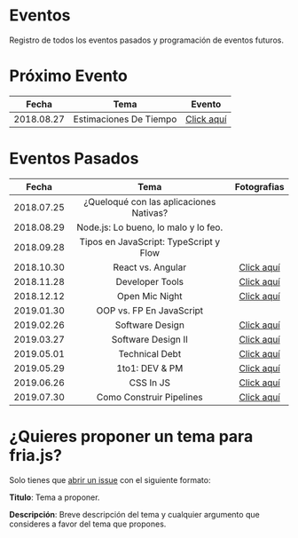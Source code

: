 # Eventos
Registro de todos los eventos pasados y programación de eventos futuros.

# Próximo Evento

|    Fecha   |                   Tema                  | Evento |
|:----------:|:---------------------------------------:|:------:|
| 2018.08.27 |       Estimaciones De Tiempo                |  [Click aquí](https://urlgeni.us/facebook/L0Lk)   |                                          

# Eventos Pasados

|    Fecha   |                   Tema                  | Fotografias |
|:----------:|:---------------------------------------:|:-----------:|
| 2018.07.25 | ¿Queloqué con las aplicaciones Nativas? |             |
| 2018.08.29 | Node.js: Lo bueno, lo malo y lo feo.    |             |
| 2018.09.28 | Tipos en JavaScript: TypeScript y Flow  |             |
| 2018.10.30 | React vs. Angular                       |[Click aquí](https://drive.google.com/drive/folders/1-0Gf-bwt0R8OHO9VQfCmcF3rVILXAIOZ?usp=sharing)                                                           |
| 2018.11.28 | Developer Tools                         |[Click aquí](https://drive.google.com/drive/folders/1Akt_bOcqhetmvDmwjBdiRU-Sve5bnlkP?usp=sharing)             |
| 2018.12.12 | Open Mic Night                          |[Click aquí](https://drive.google.com/drive/folders/1ScCOSSxIslBSRg6GuZeIZLsor3azs8eS?usp=sharing)             |
| 2019.01.30 | OOP vs. FP En JavaScript                |             |
| 2019.02.26 | Software Design                         |[Click aquí](https://drive.google.com/open?id=16Fwp2iQWu5BC5LXxUsizziM3iQ-fe9ng)                                                              |
| 2019.03.27 | Software Design II                      |[Click aquí](https://drive.google.com/drive/folders/1BhbAYPlhGHwPXLu5twmlai5HPNEO1mnI?usp=sharing)             |
| 2019.05.01 | Technical Debt                          |[Click aquí](https://drive.google.com/drive/folders/1P_NzUO_nu5q43sfunrcM8kd8We4svUxY?usp=sharing)             |
| 2019.05.29 | 1to1: DEV & PM                         |[Click aquí](https://drive.google.com/open?id=1NHxwJrVQagy036sWTEWyBL4L-6jsQmJK)             |
| 2019.06.26 | CSS In JS                       |[Click aquí](https://drive.google.com/open?id=1ygm5-r01XDoC6YOcbgIMu035FL3u_p3l)             |
| 2019.07.30 | Como Construir Pipelines                      |[Click aquí](http://bit.ly/2N9rDqu)             |


# ¿Quieres proponer un tema para fria.js?

Solo tienes que [abrir un issue](https://github.com/friajs/events/issues/new) con el siguiente formato:

**Titulo**: Tema a proponer.

**Descripción**: Breve descripción del tema y cualquier argumento que consideres a favor del tema que propones.
